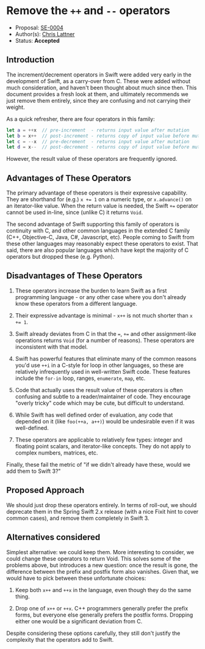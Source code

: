 # Remove the `++` and `--` operators

* Proposal: [SE-0004](https://github.com/apple/swift-evolution/blob/master/proposals/0004-remove-pre-post-inc-decrement.md)
* Author(s): [Chris Lattner](https://github.com/lattner)
* Status: **Accepted**

## Introduction

The increment/decrement operators in Swift were added very early in the
development of Swift, as a carry-over from C.  These were added without much
consideration, and haven't been thought about much since then.  This document
provides a fresh look at them, and ultimately recommends we just remove them
entirely, since they are confusing and not carrying their weight.

As a quick refresher, there are four operators in this family:

```swift
let a = ++x  // pre-increment  - returns input value after mutation
let b = x++  // post-increment - returns copy of input value before mutation
let c = --x  // pre-decrement  - returns input value after mutation
let d = x--  // post-decrement - returns copy of input value before mutation
```

However, the result value of these operators are frequently ignored.


## Advantages of These Operators

The primary advantage of these operators is their expressive capability.  They
are shorthand for (e.g.) `x += 1` on a numeric type, or `x.advance()` on an
iterator-like value.  When the return value is needed, the Swift `+=` operator
cannot be used in-line, since (unlike C) it returns `Void`.

The second advantage of Swift supporting this family of operators is continuity
with C, and other common languages in the extended C family (C++, Objective-C, 
Java, C#, Javascript, etc).  People coming to Swift from these other languages
may reasonably expect these operators to exist.  That said, there are also
popular languages which have kept the majority of C operators but dropped these
(e.g. Python).


## Disadvantages of These Operators

1. These operators increase the burden to learn Swift as a first programming
language - or any other case where you don't already know these operators from a
different language.

2. Their expressive advantage is minimal - `x++` is not much shorter
than `x += 1`.

3. Swift already deviates from C in that the `=`, `+=` and other assignment-like
operations returns `Void` (for a number of reasons).  These operators are
inconsistent with that model.

4. Swift has powerful features that eliminate many of the common reasons you'd
use `++i` in a C-style for loop in other languages, so these are relatively
infrequently used in well-written Swift code.  These features include
the `for-in` loop, ranges, `enumerate`, `map`, etc.

5. Code that actually uses the result value of these operators is often
confusing and subtle to a reader/maintainer of code.  They encourage "overly
tricky" code which may be cute, but difficult to understand.

6. While Swift has well defined order of evaluation, any code that depended on
it (like `foo(++a, a++)`) would be undesirable even if it was well-defined.

7. These operators are applicable to relatively few types: integer and floating
point scalars, and iterator-like concepts. They do not apply to complex numbers,
matrices, etc.  

Finally, these fail the metric of "if we didn't already have these, would we add
them to Swift 3?"


## Proposed Approach

We should just drop these operators entirely.  In terms of roll-out, we should
deprecate them in the Spring Swift 2.x release (with a nice Fixit hint to cover
common cases), and remove them completely in Swift 3.


## Alternatives considered

Simplest alternative: we could keep them. More interesting to consider, we could
change these operators to return Void.  This solves some of the problems above,
but introduces a new question: once the result is gone, the difference between
the prefix and postfix form also vanishes.  Given that, we would have to pick 
between these unfortunate choices:

1) Keep both `x++` and `++x` in the language, even though they do the same
thing.

2) Drop one of `x++` or `++x`.  C++ programmers generally prefer the prefix
forms, but everyone else generally prefers the postfix forms.  Dropping either
one would be a significant deviation from C.

Despite considering these options carefully, they still don't justify the
complexity that the operators add to Swift.

